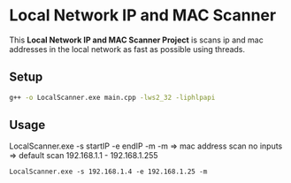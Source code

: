 # Local Network IP and MAC Scanner
This **Local Network IP and MAC Scanner Project** is scans ip and mac addresses 
in the local network as fast as possible using threads.

## Setup
```cmd
g++ -o LocalScanner.exe main.cpp -lws2_32 -liphlpapi
```

## Usage
LocalScanner.exe -s startIP -e endIP -m
-m => mac address scan
no inputs => default scan 192.168.1.1 - 192.168.1.255
```
LocalScanner.exe -s 192.168.1.4 -e 192.168.1.25 -m
```